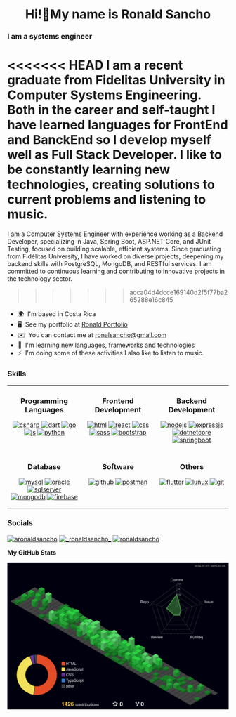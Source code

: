 <h1 align="center">Hi!👋My name is Ronald Sancho</h1>

<h3 align="cemter">I am a systems engineer</h3>


<<<<<<< HEAD
I am a recent graduate from Fidelitas University in Computer Systems Engineering. Both in the career and self-taught I have learned languages for FrontEnd and BanckEnd so I develop myself well as Full Stack Developer. I like to be constantly learning new technologies, creating solutions to current problems and listening to music.
=======
I am a Computer Systems Engineer with experience working as a Backend Developer, specializing in Java, Spring Boot, ASP.NET Core, and JUnit Testing, focused on building scalable, efficient systems. Since graduating from Fidélitas University, I have worked on diverse projects, deepening my backend skills with PostgreSQL, MongoDB, and RESTful services. I am committed to continuous learning and contributing to
innovative projects in the technology sector.
>>>>>>> acca04d4dcce169140d2f5f77ba265288e16c845

* 🌍  I'm based in Costa Rica
* 🖥️  See my portfolio at [Ronald Portfolio](http://ronaldsancho.github.io/Portfolio_Ronald/)
* ✉️  You can contact me at [ronalsancho@gmail.com](mailto:ronalsancho@gmail.com)
* 🧠  I'm learning new languages, frameworks and technologies
* ⚡  I'm doing some of these activities I also like to listen to music.

<h3 align="left">Skills</h3>

<p align="center">
    <table>
        <tr>
            <td valign="top" width="33%">
                <h3 align="center">Programming Languages</h3>
                <p align="center"> 
                    <a href="https://www.w3schools.com/cs/" target="_blank" rel="noreferrer"> 
                    <img src="https://cdn.jsdelivr.net/gh/devicons/devicon/icons/csharp/csharp-original.svg" 
                    alt="csharp" width="40" height="40"/></a>
                    <a href="https://dart.dev/" target="_blank" rel="noreferrer"> 
                    <img src="https://cdn.jsdelivr.net/gh/devicons/devicon/icons/dart/dart-original.svg" 
                    alt="dart" width="40" height="40"/></a>
                    <a href="https://go.dev/" target="_blank" rel="noreferrer"> 
                    <img src="https://cdn.jsdelivr.net/gh/devicons/devicon/icons/go/go-original.svg" 
                    alt="go" width="40" height="40"/></a>
                    <a href="https://developer.mozilla.org/en-US/docs/Web/JavaScript" 
                    target="_blank" rel="noreferrer"> 
                    <img src="https://cdn.jsdelivr.net/gh/devicons/devicon/icons/javascript/javascript-original.svg" alt="js" width="40" height="40"/></a>
                    <a href="https://pypi.org/" target="_blank" rel="noreferrer"> 
                    <img src="https://cdn.jsdelivr.net/gh/devicons/devicon/icons/python/python-original.svg" 
                    alt="python" width="40" height="40"/></a>
                </p>
            </td>
            <td valign="top" width="33%">
                <h3 align="center">Frontend Development</h3>
                <p align="center"> 
                    <a href="https://www.w3schools.com/html/" target="_blank" rel="noreferrer"> 
                    <img src="https://cdn.jsdelivr.net/gh/devicons/devicon/icons/html5/html5-original.svg" 
                    alt="html" width="40" height="40"/></a>
                    <a href="https://react.dev/" target="_blank" rel="noreferrer"> 
                    <img src="https://cdn.jsdelivr.net/gh/devicons/devicon/icons/react/react-original.svg" 
                    alt="react" width="40" height="40"/></a>
                    <a href="https://developer.mozilla.org/en-US/docs/Learn/CSS" target="_blank" rel="noreferrer"> 
                    <img src="https://cdn.jsdelivr.net/gh/devicons/devicon/icons/css3/css3-original.svg" 
                    alt="css" width="40" height="40"/></a>
                    <a href="https://sass-lang.com/" target="_blank" rel="noreferrer"> 
                    <img src="https://cdn.jsdelivr.net/gh/devicons/devicon/icons/sass/sass-original.svg" 
                    alt="sass" width="40" height="40"/></a>
                    <a href="https://getbootstrap.com/" target="_blank" rel="noreferrer"> 
                    <img src="https://cdn.jsdelivr.net/gh/devicons/devicon/icons/bootstrap/bootstrap-original.svg" 
                    alt="bootstrap" width="40" height="40"/></a>
                </p>
            </td>
            <td valign="top" width="33%">
                <h3 align="center">Backend Development</h3>
                <p align="center">
                    <a href="https://nodejs.org/en" target="_blank" rel="noreferrer"> 
                    <img src="https://cdn.jsdelivr.net/gh/devicons/devicon/icons/nodejs/nodejs-original.svg" 
                    alt="nodejs" width="40" height="40"/></a>
                    <a href="https://expressjs.com/" target="_blank" rel="noreferrer"> 
                    <img src="https://raw.githubusercontent.com/danielcranney/readme-generator/main/public/icons/skills/express-colored-dark.svg" 
                    alt="expressjs" width="40" height="40"/></a>
                    <a href="https://learn.microsoft.com/en-us/dotnet/core/introduction" target="_blank" rel="noreferrer"> 
                    <img src="https://cdn.jsdelivr.net/gh/devicons/devicon/icons/dotnetcore/dotnetcore-original.svg" 
                    alt="dotnetcore" width="40" height="40"/></a>
                    <a href="https://spring.io/projects/spring-boot" target="_blank" rel="noreferrer"> 
                    <img src="https://cdn.jsdelivr.net/gh/devicons/devicon@latest/icons/spring/spring-original.svg" 
                    alt="springboot" width="40" height="40"/></a>
                </p>
            </td>
        </tr>
            <tr>
            <td valign="middle" width="33%">
                <h3 align="center">Database</h3>
                <p align="center">
                    <a href="https://www.mysql.com/" target="_blank" rel="noreferrer"> 
                    <img src="https://cdn.jsdelivr.net/gh/devicons/devicon/icons/mysql/mysql-original.svg" 
                    alt="mysql" width="40" height="40"/></a>
                    <a href="https://www.oracle.com/" target="_blank" rel="noreferrer"> 
                    <img src="https://cdn.jsdelivr.net/gh/devicons/devicon/icons/oracle/oracle-original.svg" 
                    alt="oracle" width="40" height="40"/></a>
                    <a href="https://www.microsoft.com/en-us/sql-server/sql-server-downloads" target="_blank" rel="noreferrer"> <img src="https://cdn.jsdelivr.net/gh/devicons/devicon/icons/microsoftsqlserver/microsoftsqlserver-plain.svg" alt="sqlserver" width="40" height="40"/></a>
                    <a href="https://www.mongodb.com/docs/" target="_blank" rel="noreferrer"> 
                    <img src="https://cdn.jsdelivr.net/gh/devicons/devicon/icons/mongodb/mongodb-original.svg" 
                    alt="mongodb" width="40" height="40"/></a>
                    <a href="https://firebase.google.com/" target="_blank" rel="noreferrer"> 
                    <img src="https://cdn.jsdelivr.net/gh/devicons/devicon/icons/firebase/firebase-plain.svg" 
                    alt="firebase" width="40" height="40"/></a>
                </p>
            </td>
            <td valign="top" width="33%">
                <h3 align="center">Software</h3>
                <p align="center"> 
                    <a href="https://github.com/github" target="_blank" rel="noreferrer"> 
                    <img src="https://raw.githubusercontent.com/rahuldkjain/github-profile-readme-generator/master/src/images/icons/Social/github.svg" 
                    alt="github" width="40" height="40"/></a>
                    <a href="https://www.postman.com/" target="_blank" rel="noreferrer"> 
                    <img src="https://www.vectorlogo.zone/logos/getpostman/getpostman-icon.svg" 
                    alt="postman" width="40" height="40"/></a>
                </p>
            </td>
            <td valign="top" width="33%">
                <h3 align="center">Others</h3>
                <p align="center">
                    <a href="https://flutter.dev/" target="_blank" rel="noreferrer"> 
                    <img src="https://cdn.jsdelivr.net/gh/devicons/devicon/icons/flutter/flutter-original.svg" 
                    alt="flutter" width="40" height="40"/></a>
                    <a href="https://www.linix.com.co/" target="_blank" rel="noreferrer"> 
                    <img src="https://cdn.jsdelivr.net/gh/devicons/devicon/icons/linux/linux-original.svg" 
                    alt="lunux" width="40" height="40"/></a>
                    <a href="https://git-scm.com/" target="_blank" rel="noreferrer"> 
                    <img src="https://cdn.jsdelivr.net/gh/devicons/devicon/icons/git/git-original.svg" 
                    alt="git" width="40" height="40"/></a>
                </p>
            </td>
        </tr>
    </table>
</p>

### Socials

<p align="left">
<a href="https://linkedin.com/in/aronaldsancho" target="blank"><img align="center" src="https://raw.githubusercontent.com/rahuldkjain/github-profile-readme-generator/master/src/images/icons/Social/linked-in-alt.svg" alt="aronaldsancho" height="30" width="40" /></a>
<a href="https://instagram.com/_ronaldsancho_" target="blank"><img align="center" src="https://raw.githubusercontent.com/rahuldkjain/github-profile-readme-generator/master/src/images/icons/Social/instagram.svg" alt="_ronaldsancho_" height="30" width="40" /></a>
<a href="https://github.com/RonaldSancho" target="blank"><img align="center" src="https://raw.githubusercontent.com/rahuldkjain/github-profile-readme-generator/master/src/images/icons/Social/github.svg" alt="ronaldsancho" height="30" width="40" /></a>
</p>

<b>My GitHub Stats</b>

![](./profile-3d-contrib/profile-night-green.svg)

